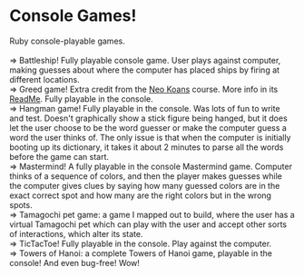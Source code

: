 # Console Games!
Ruby console-playable games. 
<br /><br />
=> Battleship! Fully playable console game. User plays against computer, making guesses about where the computer
has placed ships by firing at different locations. 
<br />
=> Greed game! Extra credit from the [Neo Koans](http://www.rubykoans.com/) course. More info in its [ReadMe](https://github.com/mindplace/console_games/tree/master/Greed%20game).
Fully playable in the console. 
<br />
=> Hangman game! Fully playable in the console. Was lots of fun to write and test. Doesn't graphically 
show a stick figure being hanged, but it does
let the user choose to be the word guesser or make the computer guess a word the user thinks of. The only issue
is that when the computer is initially booting up its dictionary, it takes it about 2 minutes to parse all the 
words before the game can start. 
<br />
=> Mastermind! A fully playable in the console Mastermind game. Computer thinks of a sequence of 
colors, and then the player makes guesses while the computer gives clues by saying how many 
guessed colors are in the exact correct spot and how many are the right colors but in the wrong spots. 
<br />
=> Tamagochi pet game: a game I mapped out to build, where the user has a virtual Tamagochi pet which can play with the user and accept
other sorts of interactions, which alter its state. 
<br />
=> TicTacToe! Fully playable in the console. Play against the computer. 
<br />
=> Towers of Hanoi: a complete Towers of Hanoi game, playable in the console! And even bug-free! Wow!
<br />